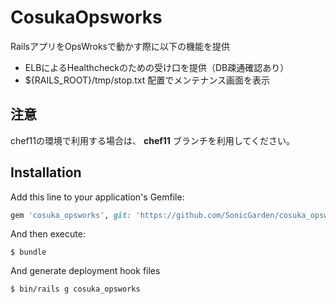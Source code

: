 # CosukaOpsworks

RailsアプリをOpsWroksで動かす際に以下の機能を提供

* ELBによるHealthcheckのための受け口を提供（DB疎通確認あり）
* ${RAILS_ROOT}/tmp/stop.txt 配置でメンテナンス画面を表示

## 注意

chef11の環境で利用する場合は、 __chef11__ ブランチを利用してください。

## Installation

Add this line to your application's Gemfile:

```ruby
gem 'cosuka_opsworks', git: 'https://github.com/SonicGarden/cosuka_opsworks.git'
```

And then execute:

    $ bundle

And generate deployment hook files

    $ bin/rails g cosuka_opsworks
